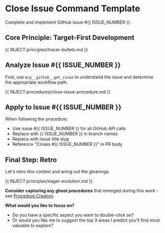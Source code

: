 # Close Issue Command Template
Complete and implement GitHub issue #{{ ISSUE_NUMBER }}.

## Core Principle: Target-First Development
{{ INJECT:principles/tracer-bullets.md }}

## Analyze Issue #{{ ISSUE_NUMBER }}
First, use `mcp__github__get_issue` to understand the issue and determine the appropriate workflow path.

{{ INJECT:procedures/close-issue-procedure.md }}

## Apply to Issue #{{ ISSUE_NUMBER }}
When following the procedure:
- Use issue #{{ ISSUE_NUMBER }} for all GitHub API calls
- Replace <NUMBER> with {{ ISSUE_NUMBER }} in branch names
- Replace <description> with issue title slug
- Reference "Closes #{{ ISSUE_NUMBER }}" in PR body

## Final Step: Retro
Let's retro this context and wring out the gleanings.

{{ INJECT:principles/eager-evolution.md }}

**Consider capturing any ghost procedures** that emerged during this work - see [Procedure Creation](knowledge/procedures/procedure-creation.md).

**What would you like to focus on?**
- Do you have a specific aspect you want to double-click on?
- Or would you like me to suggest the top 3 areas I predict you'll find most valuable to explore?